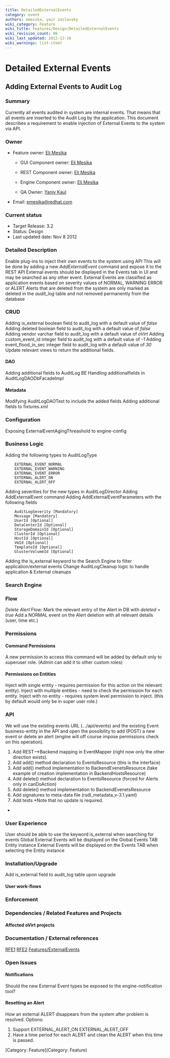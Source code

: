 ```yaml
---
title: DetailedExternalEvents
category: event
authors: emesika, yair zaslavsky
wiki_category: Feature
wiki_title: Features/Design/DetailedExternalEvents
wiki_revision_count: 86
wiki_last_updated: 2012-12-16
wiki_warnings: list-item?
---
```


# Detailed External Events

## Adding External Events to Audit Log

### Summary

Currently all events audited in system are internal events. That means that all events are inserted to the Audit Log by the application.
This document describes a requirement to enable injection of External Events to the system via API.

### Owner

*   Feature owner: [ Eli Mesika](User:emesika)

    * GUI Component owner: [ Eli Mesika](User:emesika)

    * REST Component owner: [ Eli Mesika](User:emesika)

    * Engine Component owner: [ Eli Mesika](User:emesika)

    * QA Owner: [ Yaniv Kaul](User:ykaul)

*   Email: emesika@redhat.com

### Current status

*   Target Release: 3.2
*   Status: Design
*   Last updated date: Nov 8 2012

### Detailed Description

Enable plug-ins to inject their own events to the system using API
This will be done by adding a new *AddExternalEvent* command and expose it to the REST API
External events should be displayed in the Events tab in UI and may be searched as any other event.
External Events are classified as application events based on severity values of NORMAL, WARNING ERROR or ALERT
Alerts that are deleted from the system are only marked as deleted in the *audit_log* table and not removed permanently from the database

### CRUD

Adding is_external boolean field to audit_log with a default value of *false*
Adding deleted boolean field to audit_log with a default value of *false*
Adding vendor varchar field to audit_log with a default value of *oVirt*
Adding custom_event_id integer field to audit_log with a default value of *-1*
Adding event_flood_in_sec integer field to audit_log with a default value of *30*
 Update relevant views to return the additional fields.

#### DAO

Adding additional fields to AuditLog BE
Handling additionalfields in AuditLogDAODbFacadeImpl

#### Metadata

Modifying AuditLogDAOTest to include the added fields
Adding additional fields to fixtures.xml

### Configuration

Exposing ExternalEventAgingThreashold to engine-config

### Business Logic

Adding the following types to AuditLogType

        EXTERNAL_EVENT_NORMAL  
        EXTERNAL_EVENT_WARNING 
        EXTERNAL_EVENT_ERROR   
        EXTERNAL_ALERT_ON
        EXTERNAL_ALERT_OFF

Adding severities for the new types in AuditLogDirector
Adding AddExternalEvent command
Adding AddExternalEventParameters with the following fields

        AuditLogSeverity [Mandatory]
        Message [Mandatory]
        UserId [Optional]
        DataCenterId [Optional]
        StorageDomainId [Optional]
        ClusterId [Optional]
        HostId [Optional]
        VmId [Optional]
        TemplateId [Optional]
        GlusterVolumeId [Optional]

Adding the is_external keyword to the Search Engine to filter application/external events
 Change AuditLogCleanup logic to handle application & External cleanups

### Search Engine

### Flow

*Delete Alert* Flow:
Mark the relevant entry of the Alert in DB with *deleted = true*
Add a NORMAL event on the Alert deletion with all relevant details (user, time etc.)

### Permissions

#### Command Permissions

A new permission to access this command will be added by default only to superuser role. (Admin can add it to other custom roles)

#### Permissions on Entities

Inject with single entity - requires permission for this action on the relevant entity).
Inject with multiple entities - need to check the permission for each entity.
Inject with no entity - requires system level permission to inject.
(this by default would only be in super user role.)

### API

We will use the existing events URL (.../api/events) and the existing Event business-entity in the API and open the possibility to add (POST) a new event or delete an alert (engine will off course impose permissions check on this operation).
 1) Add REST-->Backend mapping in EventMapper (right now only the other direction exists).
2) Add add() method declaration to EventsResource (this is the interface)
3) Add add() method implementation to BackendEvenetsResource (take example of creation implementation in BackendHostsResource)
4) Add delete() method declaration to EventsResource (forced for Alerts only in canDoAction)
5) Add delete() method implementation to BackendEvenetsResource
6) Add signatures to meta-data file (rsdl_metadata_v-3.1.yaml)
7) Add tests
*Note that no update is required.
*

### User Experience

User should be able to use the keyword is_external when searching for events
 Global External Events will be displayed on the Global Events TAB
Entity instance External Events will be displayed on the Events TAB when selecting the Entity instance

### Installation/Upgrade

Add is_external field to audit_log table upon upgrade

#### User work-flows

### Enforcement

### Dependencies / Related Features and Projects

#### Affected oVirt projects

### Documentation / External references

[RFE1](https://bugzilla.redhat.com/show_bug.cgi?id=866123)
[RFE2](https://bugzilla.redhat.com/show_bug.cgi?id=873223)
 [Features/ExternalEvents](Features/ExternalEvents)

### Open Issues

#### Notifications

Should the new External Event types be exposed to the engine-notification tool?

#### Resetting an Alert

How an external ALERT disappears from the system after problem is resolved.
Options:
 1) Support EXTERNAL_ALERT_ON EXTERNAL_ALERT_OFF
2) Have a time period for each ALERT and clean the ALERT when this time is passed.

[Category: Feature](Category: Feature)
